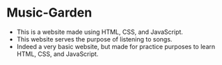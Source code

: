 # Music-Garden
- This is a website made using HTML, CSS, and JavaScript.
- This website serves the purpose of listening to songs.
- Indeed a very basic website, but made for practice purposes to learn HTML, CSS, and JavaScript.

